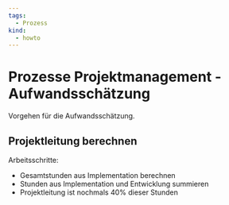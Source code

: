 ```yaml
---
tags:
  - Prozess
kind:
  - howto
---
```

# Prozesse Projektmanagement - Aufwandsschätzung

Vorgehen für die Aufwandsschätzung.

## Projektleitung berechnen

Arbeitsschritte:
* Gesamtstunden aus Implementation berechnen
* Stunden aus Implementation und Entwicklung summieren
* Projektleitung ist nochmals 40% dieser Stunden